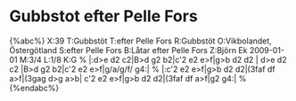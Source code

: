 # Gubbstot efter Pelle Fors

{%abc%}
X:39
T:Gubbstöt
T:efter Pelle Fors
R:Gubbstöt
O:Vikbolandet, Östergötland
S:efter Pelle Fors
B:Låtar efter Pelle Fors
Z:Björn Ek 2009-01-01
M:3/4
L:1/8
K:G
%
|:d>e d2 c2|B>d g2 b2|c'2 e2 e>f|g>b d2 d2   |
d>e d2 c2  |B>d g2 b2|c'2 e2 e>f|g/a/g/f/ g4:|
%
|:c'2 e2 e>f|g>b d2 d2|(3faf df a>f|(3gag d>g a>b|
c'2 e2 e>f|g>b d2 d2|(3faf df a>f|g2 g4:|
%
{%endabc%}

